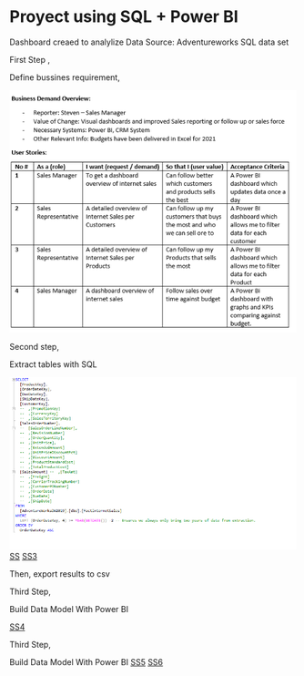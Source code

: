 # Proyect using SQL + Power BI 


Dashboard creaed to analylize Data
Source:
Adventureworks SQL data set


First Step , 

Define bussines requirement,

![Table1](Screenshots/business_r.png)



Second step, 

Extract tables with SQL

![SS1](Screenshots/sql1.png)
[SS](Screenshots/sql2.png)
[SS3](Screenshots/sql3.png)


Then, export results to csv 


Third Step, 


Build Data Model With Power BI


[SS4](Screenshots/dm1.png)

Third Step, 

Build Data Model With Power BI
[SS5](Screenshots/sd1.png)
[SS6](Screenshots/sd2.png)


